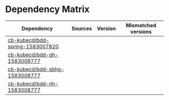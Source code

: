 # Dependency Matrix

Dependency | Sources | Version | Mismatched versions
---------- | ------- | ------- | -------------------
[cb-kubecd/bdd-spring-1583007820](https://github.com/cb-kubecd/bdd-spring-1583007820.git) |  | []() | 
[cb-kubecd/bdd-gh-1583008777](https://github.com/cb-kubecd/bdd-gh-1583008777.git) |  | []() | 
[cb-kubecd/bdd-sbhg-1583008777](https://github.com/cb-kubecd/bdd-sbhg-1583008777.git) |  | []() | 
[cb-kubecd/bdd-nh-1583008777](https://github.com/cb-kubecd/bdd-nh-1583008777.git) |  | []() | 
